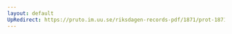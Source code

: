 ```yaml
---
layout: default
UpRedirect: https://pruto.im.uu.se/riksdagen-records-pdf/1871/prot-1871--ak--126/prot-1871--ak--126_002.pdf
---
```

